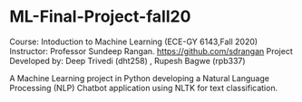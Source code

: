 # ML-Final-Project-fall20
Course: Intoduction to Machine Learning (ECE-GY 6143,Fall 2020)
Instructor: Professor Sundeep Rangan. https://github.com/sdrangan
Project Developed by: Deep Trivedi (dht258) , Rupesh Bagwe (rpb337)

A Machine Learning project in Python developing a Natural Language Processing (NLP) Chatbot application using NLTK for text classification. 
